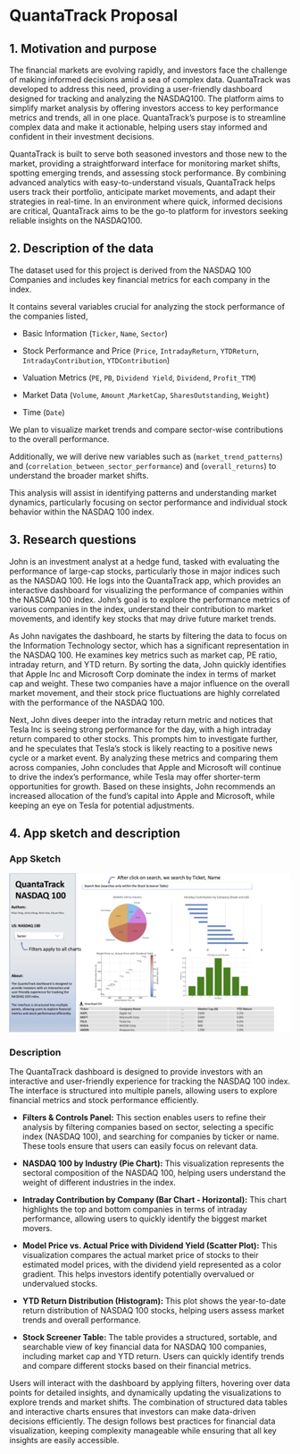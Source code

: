 # QuantaTrack Proposal

## 1. Motivation and purpose

The financial markets are evolving rapidly, and investors face the challenge of making informed decisions amid a sea of complex data. QuantaTrack was developed to address this need, providing a user-friendly dashboard designed for tracking and analyzing the NASDAQ100. The platform aims to simplify market analysis by offering investors access to key performance metrics and trends, all in one place. QuantaTrack’s purpose is to streamline complex data and make it actionable, helping users stay informed and confident in their investment decisions.

QuantaTrack is built to serve both seasoned investors and those new to the market, providing a straightforward interface for monitoring market shifts, spotting emerging trends, and assessing stock performance. By combining advanced analytics with easy-to-understand visuals, QuantaTrack helps users track their portfolio, anticipate market movements, and adapt their strategies in real-time. In an environment where quick, informed decisions are critical, QuantaTrack aims to be the go-to platform for investors seeking reliable insights on the NASDAQ100.

## 2. Description of the data

The dataset used for this project is derived from the NASDAQ 100 Companies and includes key financial metrics for each company in the index. 

It contains several variables crucial for analyzing the stock performance of the companies listed, 

- Basic Information (`Ticker`, `Name`, `Sector`)

- Stock Performance and Price (`Price`, `IntradayReturn`, `YTDReturn`, `IntradayContribution`, `YTDContribution`)

- Valuation Metrics (`PE`, `PB`, `Dividend Yield`, `Dividend`, `Profit_TTM`)

- Market Data (`Volume`, `Amount` ,`MarketCap`, `SharesOutstanding`, `Weight`)

- Time (`Date`)

We plan to visualize market trends and compare sector-wise contributions to the overall performance. 

Additionally, we will derive new variables such as (`market_trend_patterns`) and (`correlation_between_sector_performance`) and (`overall_returns`) to understand the broader market shifts.

This analysis will assist in identifying patterns and understanding market dynamics, particularly focusing on sector performance and individual stock behavior within the NASDAQ 100 index.

## 3. Research questions

John is an investment analyst at a hedge fund, tasked with evaluating the performance of large-cap stocks, particularly those in major indices such as the NASDAQ 100. He logs into the QuantaTrack app, which provides an interactive dashboard for visualizing the performance of companies within the NASDAQ 100 index. John’s goal is to explore the performance metrics of various companies in the index, understand their contribution to market movements, and identify key stocks that may drive future market trends.

As John navigates the dashboard, he starts by filtering the data to focus on the Information Technology sector, which has a significant representation in the NASDAQ 100. He examines key metrics such as market cap, PE ratio, intraday return, and YTD return. By sorting the data, John quickly identifies that Apple Inc and Microsoft Corp dominate the index in terms of market cap and weight. These two companies have a major influence on the overall market movement, and their stock price fluctuations are highly correlated with the performance of the NASDAQ 100.

Next, John dives deeper into the intraday return metric and notices that Tesla Inc is seeing strong performance for the day, with a high intraday return compared to other stocks. This prompts him to investigate further, and he speculates that Tesla’s stock is likely reacting to a positive news cycle or a market event. By analyzing these metrics and comparing them across companies, John concludes that Apple and Microsoft will continue to drive the index’s performance, while Tesla may offer shorter-term opportunities for growth. Based on these insights, John recommends an increased allocation of the fund’s capital into Apple and Microsoft, while keeping an eye on Tesla for potential adjustments.

## 4. App sketch and description

### App Sketch

![QuantaTrack Dashboard Sketch](../img/sketch.png)

### Description

The QuantaTrack dashboard is designed to provide investors with an interactive and user-friendly experience for tracking the NASDAQ 100 index. The interface is structured into multiple panels, allowing users to explore financial metrics and stock performance efficiently.

- **Filters & Controls Panel:** This section enables users to refine their analysis by filtering companies based on sector, selecting a specific index (NASDAQ 100), and searching for companies by ticker or name. These tools ensure that users can easily focus on relevant data.

- **NASDAQ 100 by Industry (Pie Chart):** This visualization represents the sectoral composition of the NASDAQ 100, helping users understand the weight of different industries in the index.

- **Intraday Contribution by Company (Bar Chart - Horizontal):** This chart highlights the top and bottom companies in terms of intraday performance, allowing users to quickly identify the biggest market movers.

- **Model Price vs. Actual Price with Dividend Yield (Scatter Plot):** This visualization compares the actual market price of stocks to their estimated model prices, with the dividend yield represented as a color gradient. This helps investors identify potentially overvalued or undervalued stocks.

- **YTD Return Distribution (Histogram):** This plot shows the year-to-date return distribution of NASDAQ 100 stocks, helping users assess market trends and overall performance.

- **Stock Screener Table:** The table provides a structured, sortable, and searchable view of key financial data for NASDAQ 100 companies, including market cap and YTD return. Users can quickly identify trends and compare different stocks based on their financial metrics.

Users will interact with the dashboard by applying filters, hovering over data points for detailed insights, and dynamically updating the visualizations to explore trends and market shifts. The combination of structured data tables and interactive charts ensures that investors can make data-driven decisions efficiently. The design follows best practices for financial data visualization, keeping complexity manageable while ensuring that all key insights are easily accessible.